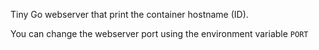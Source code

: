 Tiny Go webserver that print the container hostname (ID). 

You can change the webserver port using the environment variable `PORT`